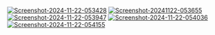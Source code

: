 <a href="https://imgbb.com/"><img src="https://i.ibb.co.com/0mVfTmr/Screenshot-2024-11-22-053428.png" alt="Screenshot-2024-11-22-053428" border="0" /></a>
<a href="https://ibb.co.com/1fwYcZn"><img src="https://i.ibb.co.com/hRtx0sM/Screenshot-20241122-053655.png" alt="Screenshot-20241122-053655" border="0" /></a>
<a href="https://imgbb.com/"><img src="https://i.ibb.co.com/805GS8j/Screenshot-2024-11-22-053947.png" alt="Screenshot-2024-11-22-053947" border="0" /></a>
<a href="https://imgbb.com/"><img src="https://i.ibb.co.com/K7CkS1V/Screenshot-2024-11-22-054036.png" alt="Screenshot-2024-11-22-054036" border="0" /></a>
<a href="https://imgbb.com/"><img src="https://i.ibb.co.com/0ZcKY9R/Screenshot-2024-11-22-054155.png" alt="Screenshot-2024-11-22-054155" border="0" /></a>
